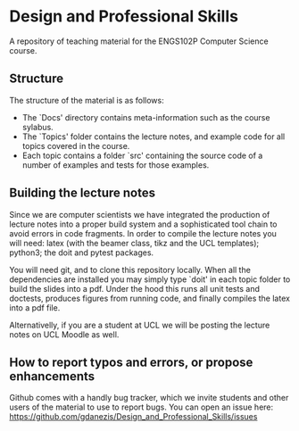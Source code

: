 # Design and Professional Skills
A repository of teaching material for the ENGS102P Computer Science course.

## Structure

The structure of the material is as follows:
- The `Docs' directory contains meta-information such as the course sylabus.
- The `Topics' folder contains the lecture notes, and example code for all topics covered in the course.
- Each topic contains a folder `src' containing the source code of a number of examples and tests for those examples.

## Building the lecture notes

Since we are computer scientists we have integrated the production of lecture notes into a proper build system and a sophisticated tool chain to avoid errors in code fragments. In order to compile the lecture notes you will need: latex (with the beamer class, tikz and the UCL templates); python3; the doit and pytest packages.

You will need git, and to clone this repository locally. When all the dependencies are installed you may simply type `doit' in each topic folder to build the slides into a pdf. Under the hood this runs all unit tests and doctests, produces figures from running code, and finally compiles the latex into a pdf file.

Alternativelly, if you are a student at UCL we will be posting the lecture notes on UCL Moodle as well.

## How to report typos and errors, or propose enhancements

Github comes with a handly bug tracker, which we invite students and other users of the material to use to report bugs. You can open an issue here: https://github.com/gdanezis/Design_and_Professional_Skills/issues
